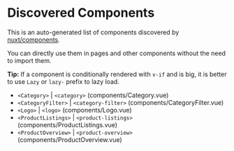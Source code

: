 # Discovered Components

This is an auto-generated list of components discovered by [nuxt/components](https://github.com/nuxt/components).

You can directly use them in pages and other components without the need to import them.

**Tip:** If a component is conditionally rendered with `v-if` and is big, it is better to use `Lazy` or `lazy-` prefix to lazy load.

- `<Category>` | `<category>` (components/Category.vue)
- `<CategoryFilter>` | `<category-filter>` (components/CategoryFilter.vue)
- `<Logo>` | `<logo>` (components/Logo.vue)
- `<ProductListings>` | `<product-listings>` (components/ProductListings.vue)
- `<ProductOverview>` | `<product-overview>` (components/ProductOverview.vue)

